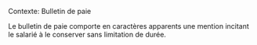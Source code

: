 Contexte: Bulletin de paie

Le bulletin de paie comporte en caractères apparents une mention incitant le salarié à le conserver sans limitation de durée.